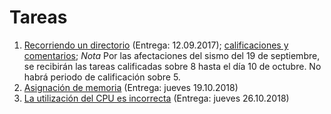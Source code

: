 # Tareas

1. [Recorriendo un directorio](./1/README.md) (Entrega: 12.09.2017);
   [calificaciones y comentarios](./1/calificaciones.org); *Nota* Por
   las afectaciones del sismo del 19 de septiembre, se recibirán las
   tareas calificadas sobre 8 hasta el día 10 de octubre. No habrá
   periodo de calificación sobre 5.
2. [Asignación de memoria](./2/README.md) (Entrega: jueves 19.10.2018)
3. [La utilización del CPU es incorrecta](./3/README.md) (Entrega:
   jueves 26.10.2018)
